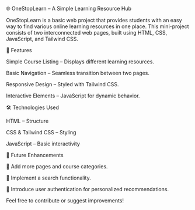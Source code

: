 🌐 OneStopLearn – A Simple Learning Resource Hub

OneStopLearn is a basic web project that provides students with an easy way to find various online learning resources in one place. This mini-project consists of two interconnected web pages, built using HTML, CSS, JavaScript, and Tailwind CSS.

🚀 Features

Simple Course Listing – Displays different learning resources.

Basic Navigation – Seamless transition between two pages.

Responsive Design – Styled with Tailwind CSS.

Interactive Elements – JavaScript for dynamic behavior.

🛠 Technologies Used

HTML – Structure

CSS & Tailwind CSS – Styling

JavaScript – Basic interactivity

📢 Future Enhancements

🔹 Add more pages and course categories.

🔹 Implement a search functionality.

🔹 Introduce user authentication for personalized recommendations.

Feel free to contribute or suggest improvements! 
